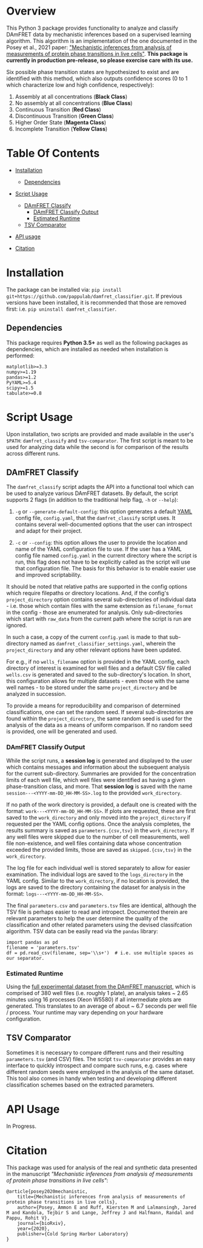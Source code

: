 # Overview

This Python 3 package provides functionality to analyze and classify DAmFRET data by mechanistic inferences based on a supervised learning algorithm. This algorithm is an implementation of the one documented in the Posey et al., 2021 paper: ["Mechanistic inferences from analysis of measurements of protein phase transitions in live cells"](https://www.biorxiv.org/content/10.1101/2020.11.04.369017v2). **This package is currently in production pre-release, so please exercise care with its use.**

Six possible phase transition states are hypothesized to exist and are identified with this method, which also outputs confidence scores (0 to 1 which characterize low and high confidence, respectively):

1. Assembly at all concentrations (**Black Class**)
2. No assembly at all concentrations (**Blue Class**)
3. Continuous Transition (**Red Class**)
4. Discontinuous Transition (**Green Class**)
5. Higher Order State (**Magenta Class**)
6. Incomplete Transition (**Yellow Class**)


# Table Of Contents

- [Installation](#installation)
  * [Dependencies](#dependencies)

- [Script Usage](#script-usage)
  * [DAmFRET Classify](#damfret-classify)
   	+ [DAmFRET Classify Output](#damfret-classify-output)
	+ [Estimated Runtime](#estimated-runtime)
  * [TSV Comparator](#tsv-comparator)

- [API usage](#api-usage)
- [Citation](#citation)


# Installation

The package can be installed via: `pip install git+https://github.com/pappulab/damfret_classifier.git`. If previous versions have been installed, it is recommended that those are removed first: i.e. `pip uninstall damfret_classifier`.

## Dependencies

This package requires **Python 3.5+** as well as the following packages as dependencies, which are installed as needed when installation is performed:

```
matplotlib>=3.3
numpy>=1.19
pandas>=1.2
PyYAML>=5.4
scipy>=1.5
tabulate>=0.8
```

# Script Usage

Upon installation, two scripts are provided and made available in the user's `$PATH`: `damfret_classify` and `tsv-comparator`. The first script is meant to be used for analyzing data while the second is for comparison of the results across different runs.

## DAmFRET Classify

The `damfret_classify` script adapts the API into a functional tool which can be used to analyze various DAmFRET datasets. By default, the script supports 2 flags (in addition to the traditional help flag, `-h` or `--help`):

1. `-g` or `--generate-default-config`: this option generates a default [YAML](https://en.wikipedia.org/wiki/YAML) config file, `config.yaml`, that the `damfret_classify` script uses. It contains several well-documented options that the user can introspect and adapt for their project.

2. `-c` or `--config`: this option allows the user to provide the location and name of the YAML configuration file to use. If the user has a YAML config file named `config.yaml` in the current directory where the script is run, this flag does not have to be explicitly called as the script will use that configuration file. The basis for this behavior is to enable easier use and improved scriptability.

It should be noted that relative paths are supported in the config options which require filepaths or directory locations. And, if the config's `project_directory` option contains several sub-directories of individual data - i.e. those which contain files with the same extension as `filename_format` in the config - those are enumerated for analysis. Only sub-directories which start with `raw_data` from the current path where the script is run are ignored. 

In such a case, a copy of the current `config.yaml` is made to that sub-directory named as `damfret_classifier_settings.yaml`, wherein the `project_directory` and any other relevant options have been updated.

For e.g., if no `wells_filename` option is provided in the YAML config, each directory of interest is examined for well files and a default CSV file called `wells.csv` is generated and saved to the sub-directory's location. In short, this configuration allows for multiple datasets - even those with the same well names - to be stored under the same `project_directory` and be analyzed in succession.

To provide a means for reproducibility and comparison of determined classifications, one can set the random seed. If several sub-directories are found within the `project_directory`, the same random seed is used for the analysis of the data as a means of uniform comparison. If no random seed is provided, one will be generated and used.

### DAmFRET Classify Output

While the script runs, a **session log** is generated and displayed to the user which contains messages and information about the subsequent analysis for the current sub-directory. Summaries are provided for the concentration limits of each well file, which well files were identified as having a given phase-transition class, and more. That **session log** is saved with the name `session---<YYYY-mm-DD_HH-MM-SS>.log` to the provided `work_directory`. 

If no path of the work directory is provided, a default one is created with the format: `work---<YYYY-mm-DD_HH-MM-SS>`. If plots are requested, these are first saved to the `work_directory` and only moved into the `project_directory` if requested per the YAML config options. Once the analysis completes, the results summary is saved as `parameters.{csv,tsv}` in the `work_directory`. If any well files were skipped due to the number of cell measurements, well file non-existence, and well files containing data whose concentration exceeded the provided limits, those are saved as `skipped.{csv,tsv}` in the `work_directory`.

The log file for each individual well is stored separately to allow for easier examination. The individual logs are saved to the `logs_directory` in the YAML config. Similar to the `work_directory`, if no location is provided, the logs are saved to the directory containing the dataset for analysis in the format: `logs---<YYYY-mm-DD_HH-MM-SS>`.

The final `parameters.csv` and `parameters.tsv` files are identical, although the TSV file is perhaps easier to read and intropect. Documented therein are relevant parameters to help the user determine the quality of the classification and other related parameters using the devised classifcation algorithm. TSV data can be easily read via the `pandas` library:

```{python}
import pandas as pd
filename = 'parameters.tsv'
df = pd.read_csv(filename, sep='\\s+')  # i.e. use multiple spaces as our separator.
```

### Estimated Runtime

Using the [full experimental dataset from the DAmFRET manuscript](https://www.stowers.org/research/publications/libpb-1594), which is comprised of 380 well files (i.e. roughly 1 plate), an analysis takes ~ 2.65 minutes using 16 processes (Xeon W5580) if all intermediate plots are generated. This translates to an average of about ~ 6.7 seconds per well file / process. Your runtime may vary depending on your hardware configuration.


## TSV Comparator

Sometimes it is necessary to compare different runs and their resulting `parameters.tsv` (and CSV) files. The script `tsv-comparator` provides an easy interface to quickly introspect and compare such runs, e.g. cases where different random seeds were employed in the analysis of the same dataset. This tool also comes in handy when testing and developing different classification schemes based on the extracted parameters.


# API Usage

In Progress.

# Citation

This package was used for analysis of the real and synthetic data presented in the  manuscript *"Mechanistic inferences from analysis of measurements of protein phase transitions in live cells"*:


```{bibtex}
@article{posey2020mechanistic,
	title={Mechanistic inferences from analysis of measurements of protein phase transitions in live cells},
	author={Posey, Ammon E and Ruff, Kiersten M and Lalmansingh, Jared M and Kandola, Tejbir S and Lange, Jeffrey J and Halfmann, Randal and Pappu, Rohit V},
	journal={bioRxiv},
	year={2020},
	publisher={Cold Spring Harbor Laboratory}
}
```

